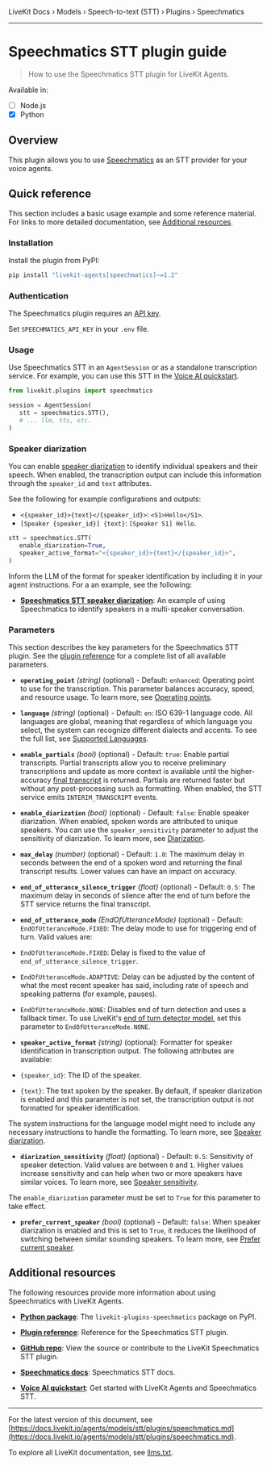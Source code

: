LiveKit Docs › Models › Speech-to-text (STT) › Plugins › Speechmatics

---

# Speechmatics STT plugin guide

> How to use the Speechmatics STT plugin for LiveKit Agents.

Available in:
- [ ] Node.js
- [x] Python

## Overview

This plugin allows you to use [Speechmatics](https://www.speechmatics.com/) as an STT provider for your voice agents.

## Quick reference

This section includes a basic usage example and some reference material. For links to more detailed documentation, see [Additional resources](#additional-resources).

### Installation

Install the plugin from PyPI:

```bash
pip install "livekit-agents[speechmatics]~=1.2"

```

### Authentication

The Speechmatics plugin requires an [API key](https://docs.speechmatics.com/introduction/authentication).

Set `SPEECHMATICS_API_KEY` in your `.env` file.

### Usage

Use Speechmatics STT in an `AgentSession` or as a standalone transcription service. For example, you can use this STT in the [Voice AI quickstart](https://docs.livekit.io/agents/start/voice-ai.md).

```python
from livekit.plugins import speechmatics

session = AgentSession(
   stt = speechmatics.STT(),
   # ... llm, tts, etc.
)

```

### Speaker diarization

You can enable [speaker diarization](https://docs.speechmatics.com/features/diarization#speaker-diarization) to identify individual speakers and their speech. When enabled, the transcription output can include this information through the `speaker_id` and `text` attributes.

See the following for example configurations and outputs:

- `<{speaker_id}>{text}</{speaker_id}>`: `<S1>Hello</S1>`.
- `[Speaker {speaker_id}] {text}`: `[Speaker S1] Hello`.

```python
stt = speechmatics.STT(
   enable_diarization=True,
   speaker_active_format="<{speaker_id}>{text}</{speaker_id}>",
)

```

Inform the LLM of the format for speaker identification by including it in your agent instructions. For a an example, see the following:

- **[Speechmatics STT speaker diarization](https://github.com/livekit/agents/blob/main/examples/voice_agents/speaker_id_multi_speaker.py)**: An example of using Speechmatics to identify speakers in a multi-speaker conversation.

### Parameters

This section describes the key parameters for the Speechmatics STT plugin. See the [plugin reference](https://docs.livekit.io/reference/python/v1/livekit/plugins/speechmatics/index.html.md#livekit.plugins.speechmatics.STT) for a complete list of all available parameters.

- **`operating_point`** _(string)_ (optional) - Default: `enhanced`: Operating point to use for the transcription. This parameter balances accuracy, speed, and resource usage. To learn more, see [Operating points](https://docs.speechmatics.com/speech-to-text/#operating-points).

- **`language`** _(string)_ (optional) - Default: `en`: ISO 639-1 language code. All languages are global, meaning that regardless of which language you select, the system can recognize different dialects and accents. To see the full list, see [Supported Languages](https://docs.speechmatics.com/introduction/supported-languages).

- **`enable_partials`** _(bool)_ (optional) - Default: `true`: Enable partial transcripts. Partial transcripts allow you to receive preliminary transcriptions and update as more context is available until the higher-accuracy [final transcript](https://docs.speechmatics.com/rt-api-ref#addtranscript) is returned. Partials are returned faster but without any post-processing such as formatting. When enabled, the STT service emits `INTERIM_TRANSCRIPT` events.

- **`enable_diarization`** _(bool)_ (optional) - Default: `false`: Enable speaker diarization. When enabled, spoken words are attributed to unique speakers. You can use the `speaker_sensitivity` parameter to adjust the sensitivity of diarization. To learn more, see [Diarization](https://docs.speechmatics.com/speech-to-text/features/diarization).

- **`max_delay`** _(number)_ (optional) - Default: `1.0`: The maximum delay in seconds between the end of a spoken word and returning the final transcript results. Lower values can have an impact on accuracy.

- **`end_of_utterance_silence_trigger`** _(float)_ (optional) - Default: `0.5`: The maximum delay in seconds of silence after the end of turn before the STT service returns the final transcript.

- **`end_of_utterance_mode`** _(EndOfUtteranceMode)_ (optional) - Default: `EndOfUtteranceMode.FIXED`: The delay mode to use for triggering end of turn. Valid values are:

- `EndOfUtteranceMode.FIXED`: Delay is fixed to the value of `end_of_utterance_silence_trigger`.
- `EndOfUtteranceMode.ADAPTIVE`: Delay can be adjusted by the content of what the most recent speaker has said, including rate of speech and speaking patterns (for example, pauses).
- `EndOfUtteranceMode.NONE`: Disables end of turn detection and uses a fallback timer.
To use LiveKit's [end of turn detector model](https://docs.livekit.io/agents/build/turns.md#turn-detector-model), set this parameter to `EndOfUtteranceMode.NONE`.

- **`speaker_active_format`** _(string)_ (optional): Formatter for speaker identification in transcription output. The following attributes are available:

- `{speaker_id}`: The ID of the speaker.
- `{text}`: The text spoken by the speaker.
By default, if speaker diarization is enabled and this parameter is not set, the transcription output is _not_ formatted for speaker identification.

The system instructions for the language model might need to include any necessary instructions to handle the formatting. To learn more, see [Speaker diarization](#speaker-diarization).

- **`diarization_sensitivity`** _(float)_ (optional) - Default: `0.5`: Sensitivity of speaker detection. Valid values are between `0` and `1`. Higher values increase sensitivity and can help when two or more speakers have similar voices. To learn more, see [Speaker sensitivity](https://docs.speechmatics.com/speech-to-text/features/diarization#speaker-sensitivity).

The `enable_diarization` parameter must be set to `True` for this parameter to take effect.

- **`prefer_current_speaker`** _(bool)_ (optional) - Default: `false`: When speaker diarization is enabled and this is set to `True`, it reduces the likelihood of switching between similar sounding speakers. To learn more, see [Prefer current speaker](https://docs.speechmatics.com/speech-to-text/features/diarization#prefer-current-speaker).

## Additional resources

The following resources provide more information about using Speechmatics with LiveKit Agents.

- **[Python package](https://pypi.org/project/livekit-plugins-speechmatics/)**: The `livekit-plugins-speechmatics` package on PyPI.

- **[Plugin reference](https://docs.livekit.io/reference/python/v1/livekit/plugins/speechmatics/index.html.md#livekit.plugins.speechmatics.STT)**: Reference for the Speechmatics STT plugin.

- **[GitHub repo](https://github.com/livekit/agents/tree/main/livekit-plugins/livekit-plugins-speechmatics)**: View the source or contribute to the LiveKit Speechmatics STT plugin.

- **[Speechmatics docs](https://docs.speechmatics.com/introduction/)**: Speechmatics STT docs.

- **[Voice AI quickstart](https://docs.livekit.io/agents/start/voice-ai.md)**: Get started with LiveKit Agents and Speechmatics STT.

---


For the latest version of this document, see [https://docs.livekit.io/agents/models/stt/plugins/speechmatics.md](https://docs.livekit.io/agents/models/stt/plugins/speechmatics.md).

To explore all LiveKit documentation, see [llms.txt](https://docs.livekit.io/llms.txt).